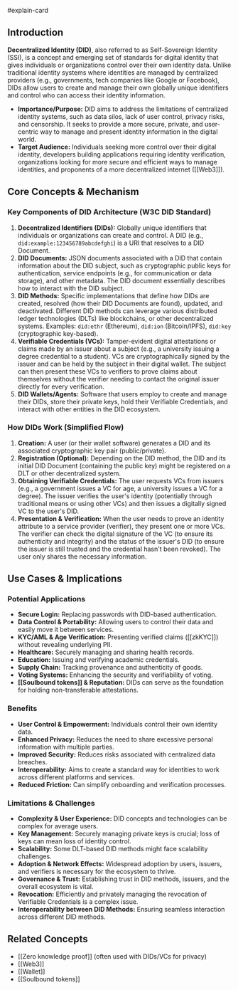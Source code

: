 #explain-card

## Introduction

**Decentralized Identity (DID)**, also referred to as Self-Sovereign Identity (SSI), is a concept and emerging set of standards for digital identity that gives individuals or organizations control over their own identity data. Unlike traditional identity systems where identities are managed by centralized providers (e.g., governments, tech companies like Google or Facebook), DIDs allow users to create and manage their own globally unique identifiers and control who can access their identity information.

- **Importance/Purpose:** DID aims to address the limitations of centralized identity systems, such as data silos, lack of user control, privacy risks, and censorship. It seeks to provide a more secure, private, and user-centric way to manage and present identity information in the digital world.
- **Target Audience:** Individuals seeking more control over their digital identity, developers building applications requiring identity verification, organizations looking for more secure and efficient ways to manage identities, and proponents of a more decentralized internet ([[Web3]]).

## Core Concepts & Mechanism

### Key Components of DID Architecture (W3C DID Standard)

1.  **Decentralized Identifiers (DIDs):** Globally unique identifiers that individuals or organizations can create and control. A DID (e.g., `did:example:123456789abcdefghi`) is a URI that resolves to a DID Document.
2.  **DID Documents:** JSON documents associated with a DID that contain information about the DID subject, such as cryptographic public keys for authentication, service endpoints (e.g., for communication or data storage), and other metadata. The DID document essentially describes how to interact with the DID subject.
3.  **DID Methods:** Specific implementations that define how DIDs are created, resolved (how their DID Documents are found), updated, and deactivated. Different DID methods can leverage various distributed ledger technologies (DLTs) like blockchains, or other decentralized systems. Examples: `did:ethr` (Ethereum), `did:ion` (Bitcoin/IPFS), `did:key` (cryptographic key-based).
4.  **Verifiable Credentials (VCs):** Tamper-evident digital attestations or claims made by an issuer about a subject (e.g., a university issuing a degree credential to a student). VCs are cryptographically signed by the issuer and can be held by the subject in their digital wallet. The subject can then present these VCs to verifiers to prove claims about themselves without the verifier needing to contact the original issuer directly for every verification.
5.  **DID Wallets/Agents:** Software that users employ to create and manage their DIDs, store their private keys, hold their Verifiable Credentials, and interact with other entities in the DID ecosystem.

### How DIDs Work (Simplified Flow)

1.  **Creation:** A user (or their wallet software) generates a DID and its associated cryptographic key pair (public/private).
2.  **Registration (Optional):** Depending on the DID method, the DID and its initial DID Document (containing the public key) might be registered on a DLT or other decentralized system.
3.  **Obtaining Verifiable Credentials:** The user requests VCs from issuers (e.g., a government issues a VC for age, a university issues a VC for a degree). The issuer verifies the user's identity (potentially through traditional means or using other VCs) and then issues a digitally signed VC to the user's DID.
4.  **Presentation & Verification:** When the user needs to prove an identity attribute to a service provider (verifier), they present one or more VCs. The verifier can check the digital signature of the VC (to ensure its authenticity and integrity) and the status of the issuer's DID (to ensure the issuer is still trusted and the credential hasn't been revoked). The user only shares the necessary information.

## Use Cases & Implications

### Potential Applications

- **Secure Login:** Replacing passwords with DID-based authentication.
- **Data Control & Portability:** Allowing users to control their data and easily move it between services.
- **KYC/AML & Age Verification:** Presenting verified claims ([[zkKYC]]) without revealing underlying PII.
- **Healthcare:** Securely managing and sharing health records.
- **Education:** Issuing and verifying academic credentials.
- **Supply Chain:** Tracking provenance and authenticity of goods.
- **Voting Systems:** Enhancing the security and verifiability of voting.
- **[[Soulbound tokens]] & Reputation:** DIDs can serve as the foundation for holding non-transferable attestations.

### Benefits

- **User Control & Empowerment:** Individuals control their own identity data.
- **Enhanced Privacy:** Reduces the need to share excessive personal information with multiple parties.
- **Improved Security:** Reduces risks associated with centralized data breaches.
- **Interoperability:** Aims to create a standard way for identities to work across different platforms and services.
- **Reduced Friction:** Can simplify onboarding and verification processes.

### Limitations & Challenges

- **Complexity & User Experience:** DID concepts and technologies can be complex for average users.
- **Key Management:** Securely managing private keys is crucial; loss of keys can mean loss of identity control.
- **Scalability:** Some DLT-based DID methods might face scalability challenges.
- **Adoption & Network Effects:** Widespread adoption by users, issuers, and verifiers is necessary for the ecosystem to thrive.
- **Governance & Trust:** Establishing trust in DID methods, issuers, and the overall ecosystem is vital.
- **Revocation:** Efficiently and privately managing the revocation of Verifiable Credentials is a complex issue.
- **Interoperability between DID Methods:** Ensuring seamless interaction across different DID methods.

## Related Concepts

- [[Zero knowledge proof]] (often used with DIDs/VCs for privacy)
- [[Web3]]
- [[Wallet]]
- [[Soulbound tokens]]
